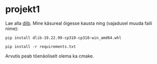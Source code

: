 # projekt1

Lae alla [dlib](https://github.com/z-mahmud22/Dlib_Windows_Python3.x). Mine käsureal õigesse kausta ning (vajadusel muuda faili nime):

`pip install dlib-19.22.99-cp310-cp310-win_amd64.whl`

`pip install -r requirements.txt`

Arvutis peab tõenäoliselt olema ka cmake.
